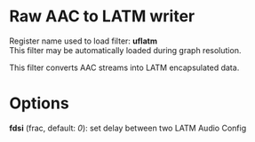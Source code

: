 <!-- automatically generated - do not edit, patch gpac/applications/gpac/gpac.c -->

# Raw AAC to LATM writer  
  
Register name used to load filter: __uflatm__  
This filter may be automatically loaded during graph resolution.  
  
This filter converts AAC streams into LATM encapsulated data.  
  

# Options    
  
<a id="fdsi">__fdsi__</a> (frac, default: _0_): set delay between two LATM Audio Config  
  
